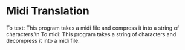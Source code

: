# Midi Translation

To text: This program takes a midi file and compress it into a string of characters.\n
To midi: This program takes a string of characters and decompress it into a midi file.
